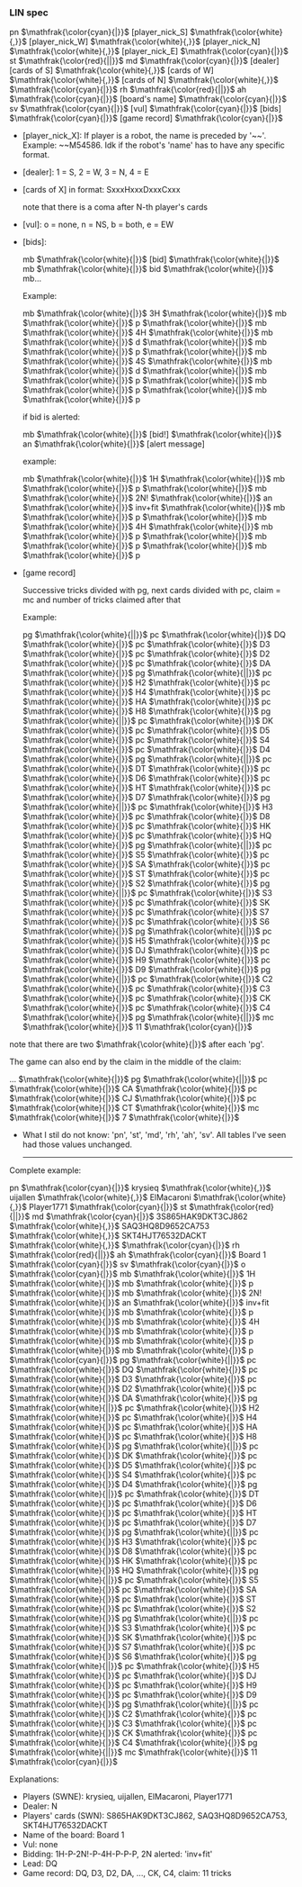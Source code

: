 ### LIN spec

pn
$\mathfrak{\color{cyan}{|}}$
[player_nick_S]
$\mathfrak{\color{white}{,}}$
[player_nick_W]
$\mathfrak{\color{white}{,}}$
[player_nick_N]
$\mathfrak{\color{white}{,}}$
[player_nick_E]
$\mathfrak{\color{cyan}{|}}$
st
$\mathfrak{\color{red}{||}}$
md
$\mathfrak{\color{cyan}{|}}$
[dealer][cards of S]
$\mathfrak{\color{white}{,}}$
[cards of W]
$\mathfrak{\color{white}{,}}$
[cards of N]
$\mathfrak{\color{white}{,}}$
$\mathfrak{\color{cyan}{|}}$
rh
$\mathfrak{\color{red}{||}}$
ah
$\mathfrak{\color{cyan}{|}}$
[board's name]
$\mathfrak{\color{cyan}{|}}$
sv
$\mathfrak{\color{cyan}{|}}$
[vul]
$\mathfrak{\color{cyan}{|}}$
\[bids\]
$\mathfrak{\color{cyan}{|}}$
[game record]
$\mathfrak{\color{cyan}{|}}$

- [player_nick_X]: If player is a robot, the name is preceded by '~~'. Example: ~~M54586. Idk if the robot's 'name' has
  to have any specific format.

- [dealer]: 1 = S, 2 = W, 3 = N, 4 = E

- [cards of X] in format: SxxxHxxxDxxxCxxx

  note that there is a coma after N-th player's cards

- [vul]: o = none, n = NS, b = both, e = EW

- \[bids\]:

  mb
  $\mathfrak{\color{white}{|}}$
  \[bid\]
  $\mathfrak{\color{white}{|}}$
  mb
  $\mathfrak{\color{white}{|}}$
  bid
  $\mathfrak{\color{white}{|}}$
  mb...

  Example:

  mb
  $\mathfrak{\color{white}{|}}$
  3H
  $\mathfrak{\color{white}{|}}$
  mb
  $\mathfrak{\color{white}{|}}$
  p
  $\mathfrak{\color{white}{|}}$
  mb
  $\mathfrak{\color{white}{|}}$
  4H
  $\mathfrak{\color{white}{|}}$
  mb
  $\mathfrak{\color{white}{|}}$
  d
  $\mathfrak{\color{white}{|}}$
  mb
  $\mathfrak{\color{white}{|}}$
  p
  $\mathfrak{\color{white}{|}}$
  mb
  $\mathfrak{\color{white}{|}}$
  4S
  $\mathfrak{\color{white}{|}}$
  mb
  $\mathfrak{\color{white}{|}}$
  d
  $\mathfrak{\color{white}{|}}$
  mb
  $\mathfrak{\color{white}{|}}$
  p
  $\mathfrak{\color{white}{|}}$
  mb
  $\mathfrak{\color{white}{|}}$
  p
  $\mathfrak{\color{white}{|}}$
  mb
  $\mathfrak{\color{white}{|}}$
  p

  if bid is alerted:

  mb
  $\mathfrak{\color{white}{|}}$
  \[bid!\]
  $\mathfrak{\color{white}{|}}$
  an
  $\mathfrak{\color{white}{|}}$
  [alert message]

  example:

  mb
  $\mathfrak{\color{white}{|}}$
  1H
  $\mathfrak{\color{white}{|}}$
  mb
  $\mathfrak{\color{white}{|}}$
  p
  $\mathfrak{\color{white}{|}}$
  mb
  $\mathfrak{\color{white}{|}}$
  2N!
  $\mathfrak{\color{white}{|}}$
  an
  $\mathfrak{\color{white}{|}}$
  inv+fit
  $\mathfrak{\color{white}{|}}$
  mb
  $\mathfrak{\color{white}{|}}$
  p
  $\mathfrak{\color{white}{|}}$
  mb
  $\mathfrak{\color{white}{|}}$
  4H
  $\mathfrak{\color{white}{|}}$
  mb
  $\mathfrak{\color{white}{|}}$
  p
  $\mathfrak{\color{white}{|}}$
  mb
  $\mathfrak{\color{white}{|}}$
  p
  $\mathfrak{\color{white}{|}}$
  mb
  $\mathfrak{\color{white}{|}}$
  p

- [game record]

  Successive tricks divided with pg, next cards divided with pc, claim = mc and number of tricks claimed after that

  Example:

  pg
  $\mathfrak{\color{white}{||}}$
  pc
  $\mathfrak{\color{white}{|}}$
  DQ
  $\mathfrak{\color{white}{|}}$
  pc
  $\mathfrak{\color{white}{|}}$
  D3
  $\mathfrak{\color{white}{|}}$
  pc
  $\mathfrak{\color{white}{|}}$
  D2
  $\mathfrak{\color{white}{|}}$
  pc
  $\mathfrak{\color{white}{|}}$
  DA
  $\mathfrak{\color{white}{|}}$
  pg
  $\mathfrak{\color{white}{||}}$
  pc
  $\mathfrak{\color{white}{|}}$
  H2
  $\mathfrak{\color{white}{|}}$
  pc
  $\mathfrak{\color{white}{|}}$
  H4
  $\mathfrak{\color{white}{|}}$
  pc
  $\mathfrak{\color{white}{|}}$
  HA
  $\mathfrak{\color{white}{|}}$
  pc
  $\mathfrak{\color{white}{|}}$
  H8
  $\mathfrak{\color{white}{|}}$
  pg
  $\mathfrak{\color{white}{||}}$
  pc
  $\mathfrak{\color{white}{|}}$
  DK
  $\mathfrak{\color{white}{|}}$
  pc
  $\mathfrak{\color{white}{|}}$
  D5
  $\mathfrak{\color{white}{|}}$
  pc
  $\mathfrak{\color{white}{|}}$
  S4
  $\mathfrak{\color{white}{|}}$
  pc
  $\mathfrak{\color{white}{|}}$
  D4
  $\mathfrak{\color{white}{|}}$
  pg
  $\mathfrak{\color{white}{||}}$
  pc
  $\mathfrak{\color{white}{|}}$
  DT
  $\mathfrak{\color{white}{|}}$
  pc
  $\mathfrak{\color{white}{|}}$
  D6
  $\mathfrak{\color{white}{|}}$
  pc
  $\mathfrak{\color{white}{|}}$
  HT
  $\mathfrak{\color{white}{|}}$
  pc
  $\mathfrak{\color{white}{|}}$
  D7
  $\mathfrak{\color{white}{|}}$
  pg
  $\mathfrak{\color{white}{||}}$
  pc
  $\mathfrak{\color{white}{|}}$
  H3
  $\mathfrak{\color{white}{|}}$
  pc
  $\mathfrak{\color{white}{|}}$
  D8
  $\mathfrak{\color{white}{|}}$
  pc
  $\mathfrak{\color{white}{|}}$
  HK
  $\mathfrak{\color{white}{|}}$
  pc
  $\mathfrak{\color{white}{|}}$
  HQ
  $\mathfrak{\color{white}{|}}$
  pg
  $\mathfrak{\color{white}{||}}$
  pc
  $\mathfrak{\color{white}{|}}$
  S5
  $\mathfrak{\color{white}{|}}$
  pc
  $\mathfrak{\color{white}{|}}$
  SA
  $\mathfrak{\color{white}{|}}$
  pc
  $\mathfrak{\color{white}{|}}$
  ST
  $\mathfrak{\color{white}{|}}$
  pc
  $\mathfrak{\color{white}{|}}$
  S2
  $\mathfrak{\color{white}{|}}$
  pg
  $\mathfrak{\color{white}{||}}$
  pc
  $\mathfrak{\color{white}{|}}$
  S3
  $\mathfrak{\color{white}{|}}$
  pc
  $\mathfrak{\color{white}{|}}$
  SK
  $\mathfrak{\color{white}{|}}$
  pc
  $\mathfrak{\color{white}{|}}$
  S7
  $\mathfrak{\color{white}{|}}$
  pc
  $\mathfrak{\color{white}{|}}$
  S6
  $\mathfrak{\color{white}{|}}$
  pg
  $\mathfrak{\color{white}{||}}$
  pc
  $\mathfrak{\color{white}{|}}$
  H5
  $\mathfrak{\color{white}{|}}$
  pc
  $\mathfrak{\color{white}{|}}$
  DJ
  $\mathfrak{\color{white}{|}}$
  pc
  $\mathfrak{\color{white}{|}}$
  H9
  $\mathfrak{\color{white}{|}}$
  pc
  $\mathfrak{\color{white}{|}}$
  D9
  $\mathfrak{\color{white}{|}}$
  pg
  $\mathfrak{\color{white}{||}}$
  pc
  $\mathfrak{\color{white}{|}}$
  C2
  $\mathfrak{\color{white}{|}}$
  pc
  $\mathfrak{\color{white}{|}}$
  C3
  $\mathfrak{\color{white}{|}}$
  pc
  $\mathfrak{\color{white}{|}}$
  CK
  $\mathfrak{\color{white}{|}}$
  pc
  $\mathfrak{\color{white}{|}}$
  C4
  $\mathfrak{\color{white}{|}}$
  pg
  $\mathfrak{\color{white}{||}}$
  mc
  $\mathfrak{\color{white}{|}}$
  11
  $\mathfrak{\color{cyan}{|}}$

note that there are two
$\mathfrak{\color{white}{|}}$
after each 'pg'.

The game can also end by the claim in the middle of the claim:

...
$\mathfrak{\color{white}{|}}$
pg
$\mathfrak{\color{white}{||}}$
pc
$\mathfrak{\color{white}{|}}$
CA
$\mathfrak{\color{white}{|}}$
pc
$\mathfrak{\color{white}{|}}$
CJ
$\mathfrak{\color{white}{|}}$
pc
$\mathfrak{\color{white}{|}}$
CT
$\mathfrak{\color{white}{|}}$
mc
$\mathfrak{\color{white}{|}}$
7
$\mathfrak{\color{white}{|}}$

- What I stil do not know: 'pn', 'st', 'md', 'rh', 'ah', 'sv'. All tables I've seen had those values unchanged.

  ---

Complete example:

pn
$\mathfrak{\color{cyan}{|}}$
krysieq
$\mathfrak{\color{white}{,}}$
uijallen
$\mathfrak{\color{white}{,}}$
ElMacaroni
$\mathfrak{\color{white}{,}}$
Player1771
$\mathfrak{\color{cyan}{|}}$
st
$\mathfrak{\color{red}{||}}$
md
$\mathfrak{\color{cyan}{|}}$
3S865HAK9DKT3CJ862
$\mathfrak{\color{white}{,}}$
SAQ3HQ8D9652CA753
$\mathfrak{\color{white}{,}}$
SKT4HJT76532DACKT
$\mathfrak{\color{white}{,}}$
$\mathfrak{\color{cyan}{|}}$
rh
$\mathfrak{\color{red}{||}}$
ah
$\mathfrak{\color{cyan}{|}}$
Board 1
$\mathfrak{\color{cyan}{|}}$
sv
$\mathfrak{\color{cyan}{|}}$
o
$\mathfrak{\color{cyan}{|}}$
mb
$\mathfrak{\color{white}{|}}$
1H
$\mathfrak{\color{white}{|}}$
mb
$\mathfrak{\color{white}{|}}$
p
$\mathfrak{\color{white}{|}}$
mb
$\mathfrak{\color{white}{|}}$
2N!
$\mathfrak{\color{white}{|}}$
an
$\mathfrak{\color{white}{|}}$
inv+fit
$\mathfrak{\color{white}{|}}$
mb
$\mathfrak{\color{white}{|}}$
p
$\mathfrak{\color{white}{|}}$
mb
$\mathfrak{\color{white}{|}}$
4H
$\mathfrak{\color{white}{|}}$
mb
$\mathfrak{\color{white}{|}}$
p
$\mathfrak{\color{white}{|}}$
mb
$\mathfrak{\color{white}{|}}$
p
$\mathfrak{\color{white}{|}}$
mb
$\mathfrak{\color{white}{|}}$
p
$\mathfrak{\color{cyan}{|}}$
pg
$\mathfrak{\color{white}{||}}$
pc
$\mathfrak{\color{white}{|}}$
DQ
$\mathfrak{\color{white}{|}}$
pc
$\mathfrak{\color{white}{|}}$
D3
$\mathfrak{\color{white}{|}}$
pc
$\mathfrak{\color{white}{|}}$
D2
$\mathfrak{\color{white}{|}}$
pc
$\mathfrak{\color{white}{|}}$
DA
$\mathfrak{\color{white}{|}}$
pg
$\mathfrak{\color{white}{||}}$
pc
$\mathfrak{\color{white}{|}}$
H2
$\mathfrak{\color{white}{|}}$
pc
$\mathfrak{\color{white}{|}}$
H4
$\mathfrak{\color{white}{|}}$
pc
$\mathfrak{\color{white}{|}}$
HA
$\mathfrak{\color{white}{|}}$
pc
$\mathfrak{\color{white}{|}}$
H8
$\mathfrak{\color{white}{|}}$
pg
$\mathfrak{\color{white}{||}}$
pc
$\mathfrak{\color{white}{|}}$
DK
$\mathfrak{\color{white}{|}}$
pc
$\mathfrak{\color{white}{|}}$
D5
$\mathfrak{\color{white}{|}}$
pc
$\mathfrak{\color{white}{|}}$
S4
$\mathfrak{\color{white}{|}}$
pc
$\mathfrak{\color{white}{|}}$
D4
$\mathfrak{\color{white}{|}}$
pg
$\mathfrak{\color{white}{||}}$
pc
$\mathfrak{\color{white}{|}}$
DT
$\mathfrak{\color{white}{|}}$
pc
$\mathfrak{\color{white}{|}}$
D6
$\mathfrak{\color{white}{|}}$
pc
$\mathfrak{\color{white}{|}}$
HT
$\mathfrak{\color{white}{|}}$
pc
$\mathfrak{\color{white}{|}}$
D7
$\mathfrak{\color{white}{|}}$
pg
$\mathfrak{\color{white}{||}}$
pc
$\mathfrak{\color{white}{|}}$
H3
$\mathfrak{\color{white}{|}}$
pc
$\mathfrak{\color{white}{|}}$
D8
$\mathfrak{\color{white}{|}}$
pc
$\mathfrak{\color{white}{|}}$
HK
$\mathfrak{\color{white}{|}}$
pc
$\mathfrak{\color{white}{|}}$
HQ
$\mathfrak{\color{white}{|}}$
pg
$\mathfrak{\color{white}{||}}$
pc
$\mathfrak{\color{white}{|}}$
S5
$\mathfrak{\color{white}{|}}$
pc
$\mathfrak{\color{white}{|}}$
SA
$\mathfrak{\color{white}{|}}$
pc
$\mathfrak{\color{white}{|}}$
ST
$\mathfrak{\color{white}{|}}$
pc
$\mathfrak{\color{white}{|}}$
S2
$\mathfrak{\color{white}{|}}$
pg
$\mathfrak{\color{white}{||}}$
pc
$\mathfrak{\color{white}{|}}$
S3
$\mathfrak{\color{white}{|}}$
pc
$\mathfrak{\color{white}{|}}$
SK
$\mathfrak{\color{white}{|}}$
pc
$\mathfrak{\color{white}{|}}$
S7
$\mathfrak{\color{white}{|}}$
pc
$\mathfrak{\color{white}{|}}$
S6
$\mathfrak{\color{white}{|}}$
pg
$\mathfrak{\color{white}{||}}$
pc
$\mathfrak{\color{white}{|}}$
H5
$\mathfrak{\color{white}{|}}$
pc
$\mathfrak{\color{white}{|}}$
DJ
$\mathfrak{\color{white}{|}}$
pc
$\mathfrak{\color{white}{|}}$
H9
$\mathfrak{\color{white}{|}}$
pc
$\mathfrak{\color{white}{|}}$
D9
$\mathfrak{\color{white}{|}}$
pg
$\mathfrak{\color{white}{||}}$
pc
$\mathfrak{\color{white}{|}}$
C2
$\mathfrak{\color{white}{|}}$
pc
$\mathfrak{\color{white}{|}}$
C3
$\mathfrak{\color{white}{|}}$
pc
$\mathfrak{\color{white}{|}}$
CK
$\mathfrak{\color{white}{|}}$
pc
$\mathfrak{\color{white}{|}}$
C4
$\mathfrak{\color{white}{|}}$
pg
$\mathfrak{\color{white}{||}}$
mc
$\mathfrak{\color{white}{|}}$
11
$\mathfrak{\color{cyan}{|}}$

Explanations:

- Players (SWNE): krysieq, uijallen, ElMacaroni, Player1771
- Dealer: N
- Players' cards (SWN): S865HAK9DKT3CJ862, SAQ3HQ8D9652CA753, SKT4HJT76532DACKT
- Name of the board: Board 1
- Vul: none
- Bidding: 1H-P-2N!-P-4H-P-P-P, 2N alerted: 'inv+fit'
- Lead: DQ
- Game record: DQ, D3, D2, DA, ..., CK, C4, claim: 11 tricks

